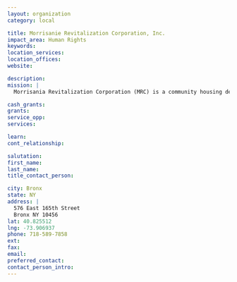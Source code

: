 ```yaml
---
layout: organization
category: local

title: Morrisanie Revitalization Corporation, Inc.
impact_area: Human Rights
keywords: 
location_services: 
location_offices: 
website: 

description: 
mission: |
  Morrisania Revitalization Corporation (MRC) is a community housing development organization founded almost 20 years ago to develop programs and activities designed to enhance the quality of life for the residents of the Morrisania community. MRC's primary goals are to improve housing and economic opportunities within the community and to provide supportive social services where needed. Working closely with Community Board 3, MRC provides a comprehensive array of programs and services to the community including research and planning, housing management, tenant/homeowner assistance, loan/grant application assistance, youth education and leadership development, and housing rehab/development.

cash_grants: 
grants: 
service_opp: 
services: 

learn: 
cont_relationship: 

salutation: 
first_name: 
last_name: 
title_contact_person: 

city: Bronx
state: NY
address: |
  576 East 165th Street    
  Bronx NY 10456
lat: 40.825512
lng: -73.906937
phone: 718-589-7858
ext: 
fax: 
email: 
preferred_contact: 
contact_person_intro: 
---
```


